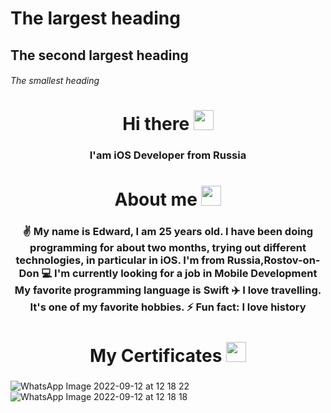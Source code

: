 # The largest heading
## The second largest heading
###### The smallest heading

<h1 align="center">Hi there <a href="https://snipp.ru/handbk/emoji target="_blank""></a> 
<img src="https://github.com/blackcater/blackcater/raw/main/images/Hi.gif" height="32"/></h1>
<h3 align="center"> I'am iOS Developer from Russia </h3>

<h1 align="center">About me <a href="https://snipp.ru/handbk/emoji target= &#11015"></a> 
<img src="https://snipp.ru/handbk/emoji" height="32"/></h1>
<h3 align="center"> 
✌️ My name is Edward, I am 25 years old. 
I have been doing programming for about two months, trying out different technologies, in particular in iOS.
I'm from Russia,Rostov-on-Don
💻 I'm currently looking for a job in Mobile Development
 My favorite programming language is Swift
✈️ I love travelling. It's one of my favorite hobbies.
⚡ Fun fact: I love history </h3>


<h1 align="center">My Certificates <a href="https://snipp.ru/handbk/emoji target="_blank""></a> 
<img src="https://github.com/blackcater/blackcater/raw/main/images/Hi.gif" height="32"/></h1>
<h3 align="center"> </h3>



![WhatsApp Image 2022-09-12 at 12 18 22](https://user-images.githubusercontent.com/94724654/189617975-70c5a008-e958-411a-895e-56bd99b3c450.jpeg)
![WhatsApp Image 2022-09-12 at 12 18 18](https://user-images.githubusercontent.com/94724654/189618000-f9458549-b5ab-4129-b993-6fe98186b366.jpeg)

